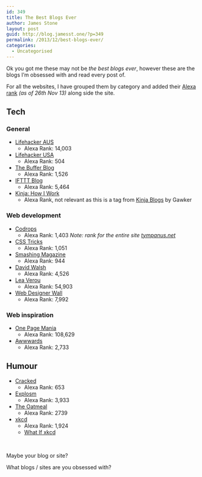 ```yaml
---
id: 349
title: The Best Blogs Ever
author: James Stone
layout: post
guid: http://blog.jamesst.one/?p=349
permalink: /2013/12/best-blogs-ever/
categories:
  - Uncategorised
---
```

Ok you got me these may not be *the best blogs ever*, however these are the blogs I&#8217;m obsessed with and read every post of.

<!--more-->

For all the websites, I have grouped them by category and added their [Alexa rank](http://www.alexa.com/) *(as of 26th Nov 13)* along side the site.

## Tech

### General

  * [Lifehacker AUS](http://www.lifehacker.com.au/)
      * Alexa Rank: 14,003
  * [Lifehacker USA](http://www.lifehacker.com)
      * Alexa Rank: 504
  * [The Buffer Blog](http://blog.bufferapp.com/)
      * Alexa Rank: 1,526
  * [IFTTT Blog](http://blog.ifttt.com/)
      * Alexa Rank: 5,464
  * [Kinja: How I Work](http://kinja.com/tag/how-i-work)
      * Alexa Rank, not relevant as this is a tag from [Kinja Blogs](http://www.kinja.com/) by Gawker

### Web development

  * [Codrops](http://tympanus.net/codrops/)
      * Alexa Rank: 1,403 *Note: rank for the entire site [tympanus.net](http://tympanus.net/)*
  * [CSS Tricks](http://css-tricks.com/)
      * Alexa Rank: 1,051
  * [Smashing Magazine](http://www.smashingmagazine.com/)
      * Alexa Rank: 944
  * [David Walsh](http://davidwalsh.name/)
      * Alexa Rank: 4,526
  * [Lea Verou](http://lea.verou.me/)
      * Alexa Rank: 54,903
  * [Web Designer Wall](http://webdesignerwall.com/)
      * Alexa Rank: 7,992

### Web inspiration

  * [One Page Mania](http://onepagemania.com/)
      * Alexa Rank: 108,629
  * [Awwwards](http://www.awwwards.com/)
      * Alexa Rank: 2,733

## Humour

  * [Cracked](http://www.cracked.com/)
      * Alexa Rank: 653
  * [Explosm](http://www.explosm.net/)
      * Alexa Rank: 3,933
  * [The Oatmeal](http://theoatmeal.com/)
      * Alexa Rank: 2739
  * [xkcd](http://xkcd.com/)
      * Alexa Rank: 1,924
      * [What If xkcd](http://what-if.xkcd.com/)

&nbsp;

Maybe your blog or site?

What blogs / sites are you obsessed with?